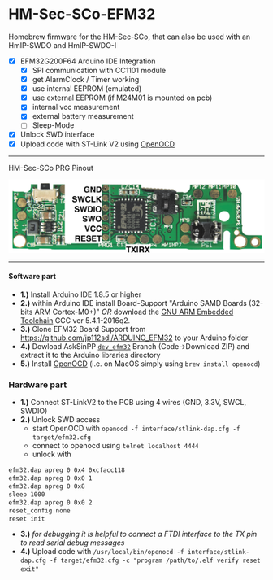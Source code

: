 # HM-Sec-SCo-EFM32
Homebrew firmware for the HM-Sec-SCo, that can also be used with an HmIP-SWDO and HmIP-SWDO-I

- [x] EFM32G200F64 Arduino IDE Integration
  - [x] SPI communication with CC1101 module
  - [x] get AlarmClock / Timer working
  - [x] use internal EEPROM (emulated)
  - [x] use external EEPROM (if M24M01 is mounted on pcb)
  - [x] internal vcc measurement
  - [x] external battery measurement
  - [ ] Sleep-Mode
- [x] Unlock SWD interface
- [x] Upload code with ST-Link V2 using [OpenOCD](https://openocd.org)

<hr/>

HM-Sec-SCo PRG Pinout

![pinout](hm-sec-sco-pcb_pinout.png)

<hr/>

#### Software part
- **1.)** Install Arduino IDE 1.8.5 or higher
- **2.)** within Arduino IDE install Board-Support "Arduino SAMD Boards (32-bits ARM Cortex-M0+)" _OR_ download the [GNU ARM Embedded Toolchain](https://developer.arm.com/open-source/gnu-toolchain/gnu-rm/downloads) GCC ver 5.4.1-2016q2.
- **3.)** Clone EFM32 Board Support from https://github.com/jp112sdl/ARDUINO_EFM32 to your Arduino folder
- **4.)** Dowload AskSinPP [`dev_efm32`](https://github.com/jp112sdl/AskSinPP/tree/dev_efm32) Branch (Code->Download ZIP) and extract it to the Arduino libraries directory
- **5.)** Install [OpenOCD](https://openocd.org) (i.e. on MacOS simply using `brew install openocd`)

### Hardware part
- **1.)** Connect ST-LinkV2 to the PCB using 4 wires (GND, 3.3V, SWCL, SWDIO)
- **2.)** Unlock SWD access
  - start OpenOCD with `openocd -f interface/stlink-dap.cfg -f target/efm32.cfg`
  - connect to openocd using `telnet localhost 4444`
  - unlock with 
 ```
efm32.dap apreg 0 0x4 0xcfacc118
efm32.dap apreg 0 0x0 1
efm32.dap apreg 0 0x8
sleep 1000
efm32.dap apreg 0 0x0 2
reset_config none
reset init
```
- **3.)** _for debugging it is helpful to connect a FTDI interface to the TX pin to read serial debug messages_
- **4.)** Upload code with `/usr/local/bin/openocd -f interface/stlink-dap.cfg -f target/efm32.cfg -c "program /path/to/.elf verify reset exit"`
